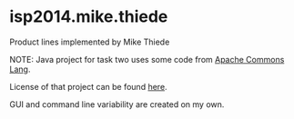 isp2014.mike.thiede
===================

Product lines implemented by Mike Thiede

NOTE:
Java project for task two uses some code from [Apache Commons Lang](http://commons.apache.org/proper/commons-lang/).

License of that project can be found [here](http://www.apache.org/licenses/LICENSE-2.0).

GUI and command line variability are created on my own.
